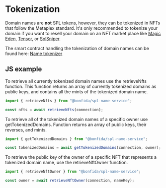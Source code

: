 # Tokenization

Domain names are **not** SPL tokens, however, they can be tokenized in NFTs that follow the Metaplex standard. It's only recommended to tokenize your domain if you want to resell your domain on an NFT market place like [Magic Eden](https://magiceden.io/marketplace/bonfida), [Tensor](https://www.tensor.trade/trade/sol_domain_names), or [SolSniper](https://www.sniper.xyz/collection/bonfida).

The smart contract handling the tokenization of domain names can be found here: [Name tokenizer](https://github.com/Bonfida/name-tokenizer)

## JS example

To retrieve all currently tokenized domain names use the retrieveNfts function. This function returns an array of currently tokenized domains as public keys, and contains all the mints of the tokenized domain name.

```js
import { retrieveNfts } from "@bonfida/spl-name-service";

const nfts = await retrieveNfts(connection);
```

To retrieve all of the tokenized domain names of a specific owner use getTokenizedDomains. Function returns an array of public keys, their reverses, and mints.

```js
import { getTokenizedDomains } from "@bonfida/spl-name-service";

const tokenizedDomains = await getTokenizedDomains(connection, owner);
```

To retrieve the public key of the owner of a specific NFT that represents a tokenized domain name, use the retrieveNftOwner function.

```js
import { retrieveNftOwner } from "@bonfida/spl-name-service";

const owner = await retrieveNftOwner(connection, nameKey);
```
